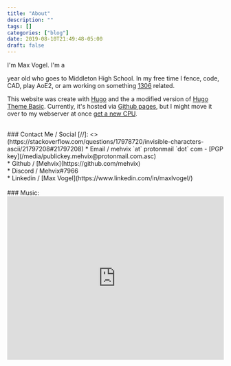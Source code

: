 ```yaml
---
title: "About"
description: ""
tags: []
categories: ["blog"]
date: 2019-08-10T21:49:48-05:00
draft: false
---
```




I'm Max Vogel. I'm a 
<script>
var today = new Date();
var date_to_reply = new Date(1027728000000);
var timeinmilisec = date_to_reply.getTime() - today.getTime();
document.write(-Math.ceil(timeinmilisec / (31556952000.0004)));
</script>
year old who goes to Middleton High School. In my free time I fence, code, CAD, play AoE2, or am working on something [1306](https://www.team1306.com) related.


This website was create with [Hugo](https://gohugo.io/) and the a modified version of [Hugo Theme Basic](https://github.com/siegerts/hugo-theme-basic). Currently, it's hosted via [Github pages](https://www.github.com/mehvix/mehvix.com), but I might move it over to my webserver at once [get a new CPU](/media/cpu.jpg).

<br>
### Contact Me / Social
[//]: <> (https://stackoverflow.com/questions/17978720/invisible-characters-ascii/21797208#21797208)
* Email / mehvix `at` protonmail `dot` com - [PGP key](/media/publickey.mehvix@protonmail.com.asc)<br>
* Github / [Mehvix](https://github.com/mehvix)<br>
* Discord / Mehvix#7966<br>
* Linkedin / [Max Vogel](https://www.linkedin.com/in/maxlvogel/)<br>



<br>
### Music:
<iframe src="https://open.spotify.com/embed/playlist/2uEoR9SXgtMSgjIjgohVnz" width="100%" height="380em" frameborder="0" allowtransparency="true" allow="encrypted-media"></iframe>